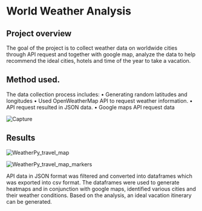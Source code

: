 # World Weather Analysis


## Project overview
The goal of the project is to collect weather data on worldwide cities through API request and together with google map, analyze the data to help recommend the ideal cities, hotels and time of the year to take a vacation.


## Method used.

The data collection process includes:
•	Generating random latitudes and longitudes
•	Used OpenWeatherMap API to request weather information.
•	API request resulted in JSON data. 
•	Google maps API request data

![Capture](https://user-images.githubusercontent.com/75961117/112777839-2a182000-9011-11eb-97c7-cdfd07fba051.PNG)


## Results


![WeatherPy_travel_map](https://user-images.githubusercontent.com/75961117/112777965-6cd9f800-9011-11eb-8051-049fe1a64fde.png)


![WeatherPy_travel_map_markers](https://user-images.githubusercontent.com/75961117/112778037-a3177780-9011-11eb-8f62-370d3c6ccc77.png)



API data in JSON format was filtered and converted into dataframes which was exported into csv format.
The dataframes were used to generate heatmaps and in conjunction with google maps, identified various cities and their weather conditions. 
Based on the analysis, an ideal vacation itinerary can be generated.
